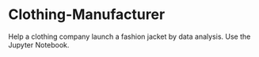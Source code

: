 # Clothing-Manufacturer
Help a clothing company launch a fashion jacket by data analysis. Use the Jupyter Notebook.
